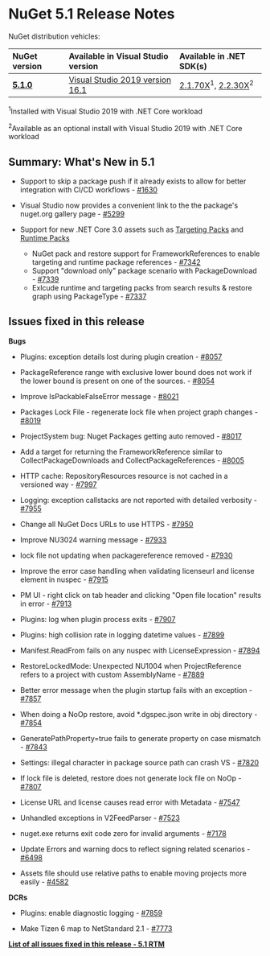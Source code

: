 # NuGet 5.1 Release Notes

NuGet distribution vehicles:

| NuGet version | Available in Visual Studio version| Available in .NET SDK(s)|
|:---|:---|:---|
| [**5.1.0**](https://nuget.org/downloads) | [Visual Studio 2019 version 16.1](https://visualstudio.microsoft.com/downloads/) | [2.1.70X](https://dotnet.microsoft.com/download/dotnet-core/2.1)<sup>1</sup>, [2.2.30X](https://dotnet.microsoft.com/download/dotnet-core/2.2)<sup>2</sup> |

<sup>1</sup>Installed with Visual Studio 2019 with .NET Core workload 

<sup>2</sup>Available as an optional install with Visual Studio 2019 with .NET Core workload

## Summary: What's New in 5.1

* Support to skip a package push if it already exists to allow for better integration with CI/CD workflows - [#1630](https://github.com/NuGet/Home/issues/1630#issuecomment-483461100)

* Visual Studio now provides a convenient link to the the package's nuget.org gallery page - [#5299](https://github.com/NuGet/Home/issues/5299#issuecomment-494458510)

* Support for new .NET Core 3.0 assets such as [Targeting Packs](https://github.com/dotnet/cli/issues/10006) and [Runtime Packs](https://github.com/dotnet/cli/issues/10007)
  * NuGet pack and restore support for FrameworkReferences to enable targeting and runtime package references - [#7342](https://github.com/NuGet/Home/issues/7342)
  * Support "download only" package scenario with PackageDownload - [#7339](https://github.com/NuGet/Home/issues/7339)
  * Exlcude runtime and targeting packs from search results & restore graph using PackageType - [#7337](https://github.com/NuGet/Home/issues/7337)

## Issues fixed in this release

**Bugs**

* Plugins:  exception details lost during plugin creation - [#8057](https://github.com/NuGet/Home/issues/8057)

* PackageReference range with exclusive lower bound does not work if the lower bound is present on one of the sources. - [#8054](https://github.com/NuGet/Home/issues/8054)

* Improve IsPackableFalseError message - [#8021](https://github.com/NuGet/Home/issues/8021)

* Packages Lock File - regenerate lock file when project graph changes - [#8019](https://github.com/NuGet/Home/issues/8019)

* ProjectSystem bug: Nuget Packages getting auto removed - [#8017](https://github.com/NuGet/Home/issues/8017)

* Add a target for returning the FrameworkReference similar to CollectPackageDownloads and CollectPackageReferences - [#8005](https://github.com/NuGet/Home/issues/8005)

* HTTP cache:  RepositoryResources resource is not cached in a versioned way - [#7997](https://github.com/NuGet/Home/issues/7997)

* Logging:  exception callstacks are not reported with detailed verbosity - [#7955](https://github.com/NuGet/Home/issues/7955)

* Change all NuGet Docs URLs to use HTTPS - [#7950](https://github.com/NuGet/Home/issues/7950)

* Improve NU3024 warning message - [#7933](https://github.com/NuGet/Home/issues/7933)

* lock file not updating when packagereference removed - [#7930](https://github.com/NuGet/Home/issues/7930)

* Improve the error case handling when validating licenseurl and license element in nuspec - [#7915](https://github.com/NuGet/Home/issues/7915)

* PM UI - right click on tab header and clicking "Open file location" results in error - [#7913](https://github.com/NuGet/Home/issues/7913)

* Plugins:  log when plugin process exits - [#7907](https://github.com/NuGet/Home/issues/7907)

* Plugins:  high collision rate in logging datetime values - [#7899](https://github.com/NuGet/Home/issues/7899)

* Manifest.ReadFrom fails on any nuspec with LicenseExpression - [#7894](https://github.com/NuGet/Home/issues/7894)

* RestoreLockedMode: Unexpected NU1004 when ProjectReference refers to a project with custom AssemblyName - [#7889](https://github.com/NuGet/Home/issues/7889)

* Better error message when the plugin startup fails with an exception - [#7857](https://github.com/NuGet/Home/issues/7857)

* When doing a NoOp restore, avoid *.dgspec.json write in obj directory - [#7854](https://github.com/NuGet/Home/issues/7854)

* GeneratePathProperty=true fails to generate property on case mismatch - [#7843](https://github.com/NuGet/Home/issues/7843)

* Settings:  illegal character in package source path can crash VS - [#7820](https://github.com/NuGet/Home/issues/7820)

* If lock file is deleted, restore does not generate lock file on NoOp  - [#7807](https://github.com/NuGet/Home/issues/7807)

* License URL and license causes read error with Metadata - [#7547](https://github.com/NuGet/Home/issues/7547)

* Unhandled exceptions in V2FeedParser - [#7523](https://github.com/NuGet/Home/issues/7523)

* nuget.exe returns exit code zero for invalid arguments - [#7178](https://github.com/NuGet/Home/issues/7178)

* Update Errors and warning docs to reflect signing related scenarios - [#6498](https://github.com/NuGet/Home/issues/6498)

* Assets file should use relative paths to enable moving projects more easily - [#4582](https://github.com/NuGet/Home/issues/4582)

**DCRs**

* Plugins:  enable diagnostic logging - [#7859](https://github.com/NuGet/Home/issues/7859)

* Make Tizen 6 map to NetStandard 2.1 - [#7773](https://github.com/NuGet/Home/issues/7773)

**[List of all issues fixed in this release - 5.1 RTM](https://github.com/nuget/home/issues?q=is%3Aissue+is%3Aclosed+milestone%3A%225.1")**
